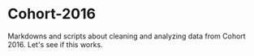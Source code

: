 # Cohort-2016
Markdowns and scripts about cleaning and analyzing data from Cohort 2016.
Let's see if this works.
